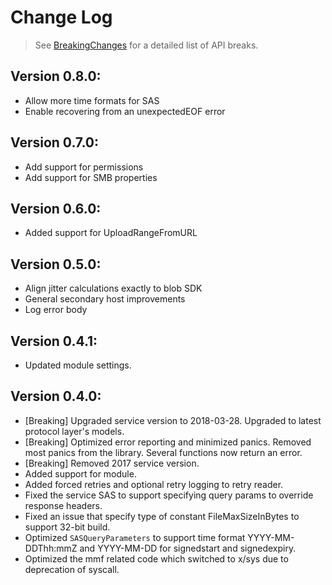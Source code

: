 # Change Log

> See [BreakingChanges](BreakingChanges.md) for a detailed list of API breaks.

## Version 0.8.0:
- Allow more time formats for SAS
- Enable recovering from an unexpectedEOF error

## Version 0.7.0:
- Add support for permissions
- Add support for SMB properties

## Version 0.6.0:
- Added support for UploadRangeFromURL

## Version 0.5.0:
- Align jitter calculations exactly to blob SDK
- General secondary host improvements
- Log error body

## Version 0.4.1:
- Updated module settings.

## Version 0.4.0:
- [Breaking] Upgraded service version to 2018-03-28. Upgraded to latest protocol layer's models.
- [Breaking] Optimized error reporting and minimized panics. Removed most panics from the library. Several functions now return an error.
- [Breaking] Removed 2017 service version.
- Added support for module.
- Added forced retries and optional retry logging to retry reader.
- Fixed the service SAS to support specifying query params to override response headers.
- Fixed an issue that specify type of constant FileMaxSizeInBytes to support 32-bit build.
- Optimized `SASQueryParameters` to support time format YYYY-MM-DDThh:mmZ and YYYY-MM-DD for signedstart and signedexpiry.
- Optimized the mmf related code which switched to x/sys due to deprecation of syscall.